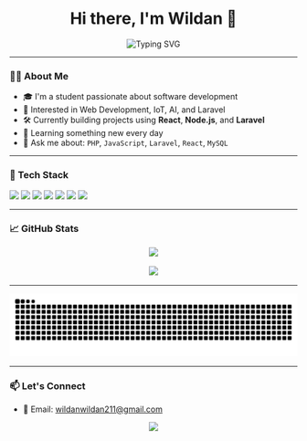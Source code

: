 <h1 align="center">Hi there, I'm Wildan 👋</h1>

<p align="center">
  <img src="https://readme-typing-svg.herokuapp.com/?lines=Welcome+to+my+GitHub!;Explore+my+projects+below!;Happy+coding!+💻&center=true&width=435&font=Fira+Code&pause=1000" alt="Typing SVG" />
</p>

---

### 👨‍💻 About Me

- 🎓 I'm a student passionate about software development
- 🧠 Interested in Web Development, IoT, AI, and Laravel
- 🛠️ Currently building projects using **React**, **Node.js**, and **Laravel**
- 🌱 Learning something new every day
- 💬 Ask me about: `PHP`, `JavaScript`, `Laravel`, `React`, `MySQL`

---

### 🚀 Tech Stack

<p align="left">
  <img src="https://img.shields.io/badge/Laravel-F55247?style=for-the-badge&logo=laravel&logoColor=white"/>
  <img src="https://img.shields.io/badge/React-20232A?style=for-the-badge&logo=react&logoColor=61DAFB"/>
  <img src="https://img.shields.io/badge/Node.js-339933?style=for-the-badge&logo=nodedotjs&logoColor=white"/>
  <img src="https://img.shields.io/badge/MySQL-005C84?style=for-the-badge&logo=mysql&logoColor=white"/>
  <img src="https://img.shields.io/badge/HTML5-E34F26?style=for-the-badge&logo=html5&logoColor=white"/>
  <img src="https://img.shields.io/badge/CSS3-1572B6?style=for-the-badge&logo=css3&logoColor=white"/>
  <img src="https://img.shields.io/badge/Tailwind_CSS-38B2AC?style=for-the-badge&logo=tailwind-css&logoColor=white"/>
</p>

---

### 📈 GitHub Stats

<p align="center">
  <img src="https://github-readme-stats.vercel.app/api?username=WildanDW&show_icons=true&theme=tokyonight&count_private=true" />
</p>
<p align="center">
  <img src="https://github-readme-stats.vercel.app/api/top-langs/?username=WildanDW&layout=compact&theme=tokyonight" />
</p>

---

<p align="center">
  <img src="https://raw.githubusercontent.com/WildanDW/WildanDW/output/github-contribution-grid-snake.svg" alt="snake animation"/>
</p>

---

### 📫 Let's Connect
<!----
- 💼 LinkedIn: [linkedin.com/in/your-profile](https://linkedin.com/in/your-profile)
- 🌐 Portfolio: [your-portfolio.com](https://your-portfolio.com)
--->
- 📧 Email: wildanwildan211@gmail.com



<p align="center">
  <img src="https://capsule-render.vercel.app/api?type=waving&color=gradient&height=100&section=footer"/>
</p>

